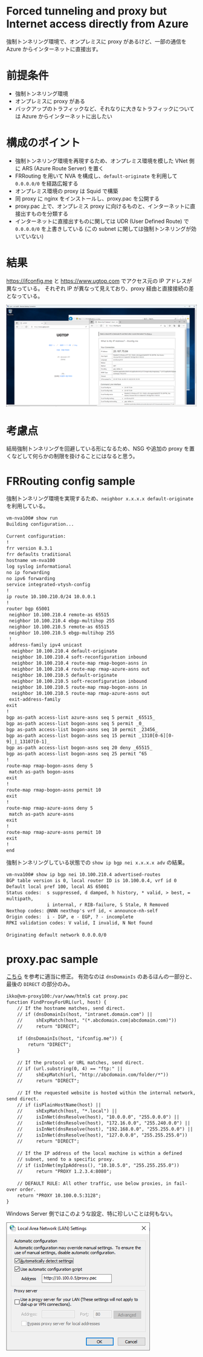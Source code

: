# Forced tunneling and proxy but Internet access directly from Azure

強制トンネリング環境で、オンプレミスに proxy があるけど、一部の通信を Azure からインターネットに直接出す。

# 前提条件

- 強制トンネリング環境
- オンプレミスに proxy がある
- バックアップのトラフィックなど、それなりに大きなトラフィックについては Azure からインターネットに出したい

# 構成のポイント

- 強制トンネリング環境を再現するため、オンプレミス環境を模した VNet 側に ARS (Azure Route Server) を置く
- FRRouting を用いて NVA を構成し、`default-originate` を利用して `0.0.0.0/0` を経路広報する
- オンプレミス環境の proxy は Squid で構築
- 同 proxy に nginx をインストールし、proxy.pac を公開する
- proxy.pac 上で、オンプレミス proxy に向けるものと、インターネットに直接出すものを分類する
- インターネットに直接出すものに関しては UDR (User Defined Route) で `0.0.0.0/0` を上書きしている (この subnet に関しては強制トンネリングが効いていない)

# 結果

https://ifconfig.me と https://www.ugtop.com でアクセス元の IP アドレスが異なっている。
それぞれ IP が異なって見えており、proxy 経由と直接接続の差となっている。

![compare outbound IP address](./compare-outbound-ip.png)

# 考慮点

結局強制トンネリングを回避している形になるため、NSG や追加の proxy を置くなどして何らかの制限を掛けることにはなると思う。

# FRRouting config sample

強制トンネリング環境を実現するため、`neighbor x.x.x.x default-originate` を利用している。

```
vm-nva100# show run
Building configuration...

Current configuration:
!
frr version 8.3.1
frr defaults traditional
hostname vm-nva100
log syslog informational
no ip forwarding
no ipv6 forwarding
service integrated-vtysh-config
!
ip route 10.100.210.0/24 10.0.0.1
!
router bgp 65001
 neighbor 10.100.210.4 remote-as 65515
 neighbor 10.100.210.4 ebgp-multihop 255
 neighbor 10.100.210.5 remote-as 65515
 neighbor 10.100.210.5 ebgp-multihop 255
 !
 address-family ipv4 unicast
  neighbor 10.100.210.4 default-originate
  neighbor 10.100.210.4 soft-reconfiguration inbound
  neighbor 10.100.210.4 route-map rmap-bogon-asns in
  neighbor 10.100.210.4 route-map rmap-azure-asns out
  neighbor 10.100.210.5 default-originate
  neighbor 10.100.210.5 soft-reconfiguration inbound
  neighbor 10.100.210.5 route-map rmap-bogon-asns in
  neighbor 10.100.210.5 route-map rmap-azure-asns out
 exit-address-family
exit
!
bgp as-path access-list azure-asns seq 5 permit _65515_
bgp as-path access-list bogon-asns seq 5 permit _0_
bgp as-path access-list bogon-asns seq 10 permit _23456_
bgp as-path access-list bogon-asns seq 15 permit _1310[0-6][0-9]_|_13107[0-1]_
bgp as-path access-list bogon-asns seq 20 deny _65515_
bgp as-path access-list bogon-asns seq 25 permit ^65
!
route-map rmap-bogon-asns deny 5
 match as-path bogon-asns
exit
!
route-map rmap-bogon-asns permit 10
exit
!
route-map rmap-azure-asns deny 5
 match as-path azure-asns
exit
!
route-map rmap-azure-asns permit 10
exit
!
end
```

強制トンネリングしている状態での `show ip bgp nei x.x.x.x adv` の結果。

```
vm-nva100# show ip bgp nei 10.100.210.4 advertised-routes
BGP table version is 0, local router ID is 10.100.0.4, vrf id 0
Default local pref 100, local AS 65001
Status codes:  s suppressed, d damped, h history, * valid, > best, = multipath,
               i internal, r RIB-failure, S Stale, R Removed
Nexthop codes: @NNN nexthop's vrf id, < announce-nh-self
Origin codes:  i - IGP, e - EGP, ? - incomplete
RPKI validation codes: V valid, I invalid, N Not found

Originating default network 0.0.0.0/0

```

# proxy.pac sample

[こちら](https://findproxyforurl.com/example-pac-file/) を参考に適当に修正。
有効なのは `dnsDomainIs` のあるほんの一部分と、最後の `DIRECT` の部分のみ。

```
ikko@vm-proxy100:/var/www/html$ cat proxy.pac
function FindProxyForURL(url, host) {
    // If the hostname matches, send direct.
    // if (dnsDomainIs(host, "intranet.domain.com") ||
    //     shExpMatch(host, "(*.abcdomain.com|abcdomain.com)"))
    //     return "DIRECT";

    if (dnsDomainIs(host, "ifconfig.me")) {
        return "DIRECT";
    }

    // If the protocol or URL matches, send direct.
    // if (url.substring(0, 4) == "ftp:" ||
    //     shExpMatch(url, "http://abcdomain.com/folder/*"))
    //     return "DIRECT";

    // If the requested website is hosted within the internal network, send direct.
    // if (isPlainHostName(host) ||
    //     shExpMatch(host, "*.local") ||
    //     isInNet(dnsResolve(host), "10.0.0.0", "255.0.0.0") ||
    //     isInNet(dnsResolve(host), "172.16.0.0", "255.240.0.0") ||
    //     isInNet(dnsResolve(host), "192.168.0.0", "255.255.0.0") ||
    //     isInNet(dnsResolve(host), "127.0.0.0", "255.255.255.0"))
    //     return "DIRECT";

    // If the IP address of the local machine is within a defined
    // subnet, send to a specific proxy.
    // if (isInNet(myIpAddress(), "10.10.5.0", "255.255.255.0"))
    //     return "PROXY 1.2.3.4:8080";

    // DEFAULT RULE: All other traffic, use below proxies, in fail-over order.
    return "PROXY 10.100.0.5:3128";
}
```

Windows Server 側ではこのような設定、特に珍しいことは何もない。

![proxy settings](./proxy-settings.png)
